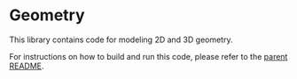 # Geometry

This library contains code for modeling 2D and 3D geometry.

For instructions on how to build and run this code, please refer to the [parent README](../README.md).
